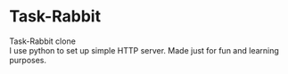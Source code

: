 # Task-Rabbit
Task-Rabbit clone <br>
I use python to set up simple HTTP server.
Made just for fun and learning purposes.

